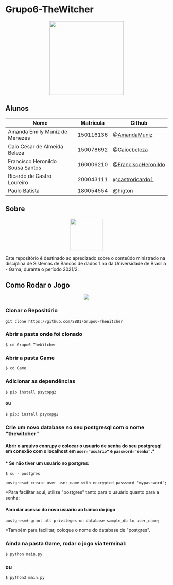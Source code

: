 # Grupo6-TheWitcher

<div align="center"><img src= "https://i.imgur.com/9MHMuCL.png" height="230" width="auto"/></div>

## Alunos

|Nome|Matrícula|Github|
|--|--|--|
|Amanda Emilly Muniz de Menezes|150116136|[@AmandaMuniz](https://github.com/AmandaMuniz)|
|Caio César de Almeida Beleza|150078692|[@Caiocbeleza](https://github.com/Caiocbeleza)|
|Francisco Heronildo Sousa Santos|160006210| [@FranciscoHeronildo](https://github.com/FranciscoHeronildo)|
|Ricardo de Castro Loureiro|200043111|[@castroricardo1](https://github.com/castroricardo1)|
|Paulo Batista|180054554|[@higton](https://github.com/higton)|

## Sobre

<div align="center"><img src= "https://i.imgur.com/FqupKBz.png" height="100" width="auto"/></div>

Este repositório é destinado ao apredizado sobre o conteúdo ministrado na disciplina de Sistemas de Bancos de dados 1 na da Universidade de Brasília - Gama, durante o período 2021/2.

## Como Rodar o Jogo

<div align="center"><img src= "https://external-content.duckduckgo.com/iu/?u=https%3A%2F%2Fmedia1.tenor.com%2Fimages%2Fe4d1876e4e989151dd88705e71172071%2Ftenor.gif%3Fitemid%3D18933836&f=1&nofb=1" height="" width="auto"/></div>


### Clonar o Repositório
```
git clone https://github.com/SBD1/Grupo6-TheWitcher
```

### Abrir a pasta onde foi clonado

```
$ cd Grupo6-TheWitcher
```

### Abrir a pasta Game
```
$ cd Game
```

### Adicionar as dependências

```
$ pip install psycopg2
```
#### ou

```
$ pip3 install psycopg2
```

### Crie um novo database no seu postgresql com o nome "thewitcher"

#### Abrir o arquivo conn.py e colocar o usuário de senha do seu postgresql em conexão com o localhost em `user="usuário"` e `password="senha"`.*


#### * Se não tiver um usuário no postgres:
```
$ su - postgres
```

```
postgres=# create user user_name with encrypted password 'mypassword';
```
*Para facilitar aqui, utilize "postgres" tanto para o usuário quanto para a senha;

#### Para dar acesso do novo usuário ao banco do jogo
```
postgres=# grant all privileges on database sample_db to user_name;
```  
*Também para facilitar, coloque o nome do database de "postgres".



### Ainda na pasta Game, rodar o jogo via terminal:

```
$ python main.py
```

### ou

```
$ python3 main.py
```
